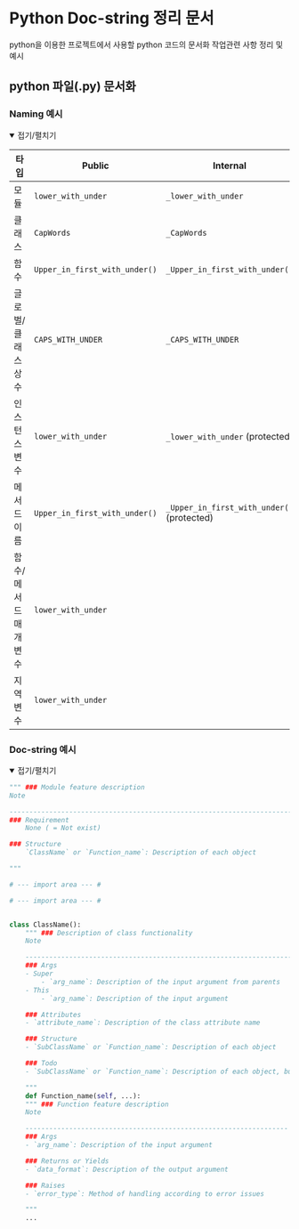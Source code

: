 # Python Doc-string 정리 문서

python을 이용한 프로젝트에서 사용할 python 코드의 문서화 작업관련 사항 정리 및 예시

## python 파일(.py) 문서화

### Naming 예시

<details open >
<summary>접기/펼치기</summary>

| 타입                 | Public                       | Internal                                   |
| -------------------- | ---------------------------- | ------------------------------------------ |
| 모듈                 | `lower_with_under`           | `_lower_with_under`                        |
| 클래스               | `CapWords`                   | `_CapWords`                                |
| 함수                 | `Upper_in_first_with_under()`| `_Upper_in_first_with_under()`             |
| 글로벌/클래스 상수   | `CAPS_WITH_UNDER`            | `_CAPS_WITH_UNDER`                         |
| 인스턴스 변수        | `lower_with_under`           | `_lower_with_under` (protected)            |
| 메서드 이름          | `Upper_in_first_with_under()`| `_Upper_in_first_with_under()` (protected) |
| 함수/메서드 매개변수 | `lower_with_under`           |                                            |
| 지역 변수            | `lower_with_under`           |                                            |

</details>

### Doc-string 예시

<details open >
<summary>접기/펼치기</summary>

```python
""" ### Module feature description
Note

------------------------------------------------------------------------
### Requirement
    None ( = Not exist)

### Structure
    `ClassName` or `Function_name`: Description of each object

"""

# --- import area --- #

# --- import area --- #


class ClassName():
    """ ### Description of class functionality
    Note

    ---------------------------------------------------------------------
    ### Args
    - Super
        - `arg_name`: Description of the input argument from parents
    - This
        - `arg_name`: Description of the input argument

    ### Attributes
    - `attribute_name`: Description of the class attribute name

    ### Structure
    - `SubClassName` or `Function_name`: Description of each object

    ### Todo
    - `SubClassName` or `Function_name`: Description of each object, but not written

    """
    def Function_name(self, ...):
    """ ### Function feature description
    Note

    ------------------------------------------------------------------
    ### Args
    - `arg_name`: Description of the input argument

    ### Returns or Yields
    - `data_format`: Description of the output argument

    ### Raises
    - `error_type`: Method of handling according to error issues

    """
    ...
```

</details>